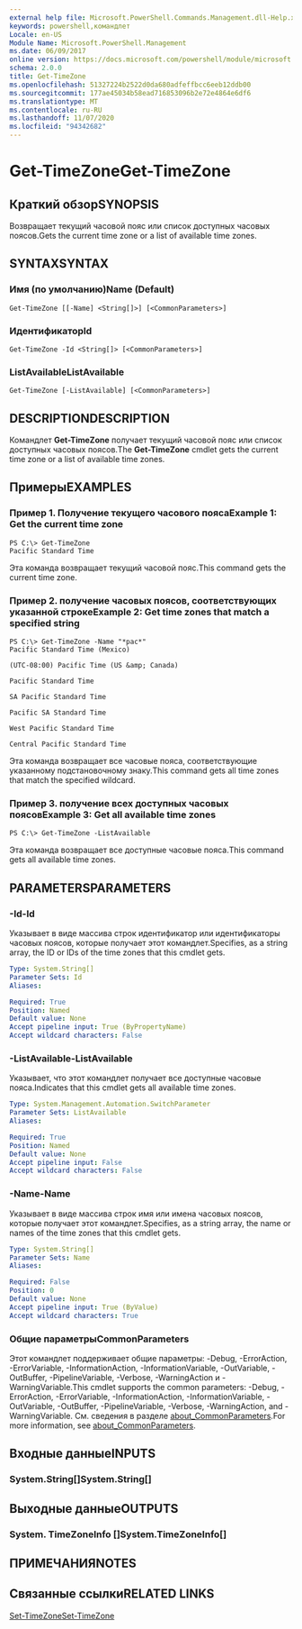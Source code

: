 ```yaml
---
external help file: Microsoft.PowerShell.Commands.Management.dll-Help.xml
keywords: powershell,командлет
Locale: en-US
Module Name: Microsoft.PowerShell.Management
ms.date: 06/09/2017
online version: https://docs.microsoft.com/powershell/module/microsoft.powershell.management/get-timezone?view=powershell-5.1&WT.mc_id=ps-gethelp
schema: 2.0.0
title: Get-TimeZone
ms.openlocfilehash: 51327224b2522d0da680adfeffbcc6eeb12ddb00
ms.sourcegitcommit: 177ae45034b58ead716853096b2e72e4864e6df6
ms.translationtype: MT
ms.contentlocale: ru-RU
ms.lasthandoff: 11/07/2020
ms.locfileid: "94342682"
---
```

# <span data-ttu-id="0baa1-103">Get-TimeZone</span><span class="sxs-lookup"><span data-stu-id="0baa1-103">Get-TimeZone</span></span>

## <span data-ttu-id="0baa1-104">Краткий обзор</span><span class="sxs-lookup"><span data-stu-id="0baa1-104">SYNOPSIS</span></span>
<span data-ttu-id="0baa1-105">Возвращает текущий часовой пояс или список доступных часовых поясов.</span><span class="sxs-lookup"><span data-stu-id="0baa1-105">Gets the current time zone or a list of available time zones.</span></span>

## <span data-ttu-id="0baa1-106">SYNTAX</span><span class="sxs-lookup"><span data-stu-id="0baa1-106">SYNTAX</span></span>

### <span data-ttu-id="0baa1-107">Имя (по умолчанию)</span><span class="sxs-lookup"><span data-stu-id="0baa1-107">Name (Default)</span></span>

```
Get-TimeZone [[-Name] <String[]>] [<CommonParameters>]
```

### <span data-ttu-id="0baa1-108">Идентификатор</span><span class="sxs-lookup"><span data-stu-id="0baa1-108">Id</span></span>

```
Get-TimeZone -Id <String[]> [<CommonParameters>]
```

### <span data-ttu-id="0baa1-109">ListAvailable</span><span class="sxs-lookup"><span data-stu-id="0baa1-109">ListAvailable</span></span>

```
Get-TimeZone [-ListAvailable] [<CommonParameters>]
```

## <span data-ttu-id="0baa1-110">DESCRIPTION</span><span class="sxs-lookup"><span data-stu-id="0baa1-110">DESCRIPTION</span></span>

<span data-ttu-id="0baa1-111">Командлет **Get-TimeZone** получает текущий часовой пояс или список доступных часовых поясов.</span><span class="sxs-lookup"><span data-stu-id="0baa1-111">The **Get-TimeZone** cmdlet gets the current time zone or a list of available time zones.</span></span>

## <span data-ttu-id="0baa1-112">Примеры</span><span class="sxs-lookup"><span data-stu-id="0baa1-112">EXAMPLES</span></span>

### <span data-ttu-id="0baa1-113">Пример 1. Получение текущего часового пояса</span><span class="sxs-lookup"><span data-stu-id="0baa1-113">Example 1: Get the current time zone</span></span>

```
PS C:\> Get-TimeZone
Pacific Standard Time
```

<span data-ttu-id="0baa1-114">Эта команда возвращает текущий часовой пояс.</span><span class="sxs-lookup"><span data-stu-id="0baa1-114">This command gets the current time zone.</span></span>

### <span data-ttu-id="0baa1-115">Пример 2. получение часовых поясов, соответствующих указанной строке</span><span class="sxs-lookup"><span data-stu-id="0baa1-115">Example 2: Get time zones that match a specified string</span></span>

```
PS C:\> Get-TimeZone -Name "*pac*"
Pacific Standard Time (Mexico)

(UTC-08:00) Pacific Time (US &amp; Canada)

Pacific Standard Time

SA Pacific Standard Time

Pacific SA Standard Time

West Pacific Standard Time

Central Pacific Standard Time
```

<span data-ttu-id="0baa1-116">Эта команда возвращает все часовые пояса, соответствующие указанному подстановочному знаку.</span><span class="sxs-lookup"><span data-stu-id="0baa1-116">This command gets all time zones that match the specified wildcard.</span></span>

### <span data-ttu-id="0baa1-117">Пример 3. получение всех доступных часовых поясов</span><span class="sxs-lookup"><span data-stu-id="0baa1-117">Example 3: Get all available time zones</span></span>

```
PS C:\> Get-TimeZone -ListAvailable
```

<span data-ttu-id="0baa1-118">Эта команда возвращает все доступные часовые пояса.</span><span class="sxs-lookup"><span data-stu-id="0baa1-118">This command gets all available time zones.</span></span>

## <span data-ttu-id="0baa1-119">PARAMETERS</span><span class="sxs-lookup"><span data-stu-id="0baa1-119">PARAMETERS</span></span>

### <span data-ttu-id="0baa1-120">-Id</span><span class="sxs-lookup"><span data-stu-id="0baa1-120">-Id</span></span>

<span data-ttu-id="0baa1-121">Указывает в виде массива строк идентификатор или идентификаторы часовых поясов, которые получает этот командлет.</span><span class="sxs-lookup"><span data-stu-id="0baa1-121">Specifies, as a string array, the ID or IDs of the time zones that this cmdlet gets.</span></span>

```yaml
Type: System.String[]
Parameter Sets: Id
Aliases:

Required: True
Position: Named
Default value: None
Accept pipeline input: True (ByPropertyName)
Accept wildcard characters: False
```

### <span data-ttu-id="0baa1-122">-ListAvailable</span><span class="sxs-lookup"><span data-stu-id="0baa1-122">-ListAvailable</span></span>

<span data-ttu-id="0baa1-123">Указывает, что этот командлет получает все доступные часовые пояса.</span><span class="sxs-lookup"><span data-stu-id="0baa1-123">Indicates that this cmdlet gets all available time zones.</span></span>

```yaml
Type: System.Management.Automation.SwitchParameter
Parameter Sets: ListAvailable
Aliases:

Required: True
Position: Named
Default value: None
Accept pipeline input: False
Accept wildcard characters: False
```

### <span data-ttu-id="0baa1-124">-Name</span><span class="sxs-lookup"><span data-stu-id="0baa1-124">-Name</span></span>

<span data-ttu-id="0baa1-125">Указывает в виде массива строк имя или имена часовых поясов, которые получает этот командлет.</span><span class="sxs-lookup"><span data-stu-id="0baa1-125">Specifies, as a string array, the name or names of the time zones that this cmdlet gets.</span></span>

```yaml
Type: System.String[]
Parameter Sets: Name
Aliases:

Required: False
Position: 0
Default value: None
Accept pipeline input: True (ByValue)
Accept wildcard characters: True
```

### <span data-ttu-id="0baa1-126">Общие параметры</span><span class="sxs-lookup"><span data-stu-id="0baa1-126">CommonParameters</span></span>

<span data-ttu-id="0baa1-127">Этот командлет поддерживает общие параметры: -Debug, -ErrorAction, -ErrorVariable, -InformationAction, -InformationVariable, -OutVariable, -OutBuffer, -PipelineVariable, -Verbose, -WarningAction и -WarningVariable.</span><span class="sxs-lookup"><span data-stu-id="0baa1-127">This cmdlet supports the common parameters: -Debug, -ErrorAction, -ErrorVariable, -InformationAction, -InformationVariable, -OutVariable, -OutBuffer, -PipelineVariable, -Verbose, -WarningAction, and -WarningVariable.</span></span> <span data-ttu-id="0baa1-128">См. сведения в разделе [about_CommonParameters](https://go.microsoft.com/fwlink/?LinkID=113216).</span><span class="sxs-lookup"><span data-stu-id="0baa1-128">For more information, see [about_CommonParameters](https://go.microsoft.com/fwlink/?LinkID=113216).</span></span>

## <span data-ttu-id="0baa1-129">Входные данные</span><span class="sxs-lookup"><span data-stu-id="0baa1-129">INPUTS</span></span>

### <span data-ttu-id="0baa1-130">System.String[]</span><span class="sxs-lookup"><span data-stu-id="0baa1-130">System.String[]</span></span>

## <span data-ttu-id="0baa1-131">Выходные данные</span><span class="sxs-lookup"><span data-stu-id="0baa1-131">OUTPUTS</span></span>

### <span data-ttu-id="0baa1-132">System. TimeZoneInfo []</span><span class="sxs-lookup"><span data-stu-id="0baa1-132">System.TimeZoneInfo[]</span></span>

## <span data-ttu-id="0baa1-133">ПРИМЕЧАНИЯ</span><span class="sxs-lookup"><span data-stu-id="0baa1-133">NOTES</span></span>

## <span data-ttu-id="0baa1-134">Связанные ссылки</span><span class="sxs-lookup"><span data-stu-id="0baa1-134">RELATED LINKS</span></span>

[<span data-ttu-id="0baa1-135">Set-TimeZone</span><span class="sxs-lookup"><span data-stu-id="0baa1-135">Set-TimeZone</span></span>](Set-TimeZone.md)
